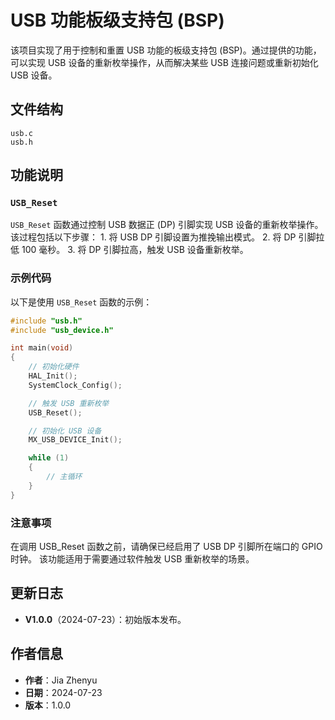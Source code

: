 # USB 功能板级支持包 (BSP)

该项目实现了用于控制和重置 USB 功能的板级支持包 (BSP)。通过提供的功能，可以实现 USB 设备的重新枚举操作，从而解决某些 USB 连接问题或重新初始化 USB 设备。

## 文件结构

```text
usb.c
usb.h
```


## 功能说明

### `USB_Reset`

`USB_Reset` 函数通过控制 USB 数据正 (DP) 引脚实现 USB 设备的重新枚举操作。  
该过程包括以下步骤：
    1. 将 USB DP 引脚设置为推挽输出模式。
    2. 将 DP 引脚拉低 100 毫秒。
    3. 将 DP 引脚拉高，触发 USB 设备重新枚举。

### 示例代码

以下是使用 `USB_Reset` 函数的示例：

```c
#include "usb.h"
#include "usb_device.h"

int main(void)
{
    // 初始化硬件
    HAL_Init();
    SystemClock_Config();

    // 触发 USB 重新枚举
    USB_Reset();

    // 初始化 USB 设备
    MX_USB_DEVICE_Init();

    while (1)
    {
        // 主循环
    }
}
```

### 注意事项

在调用 USB_Reset 函数之前，请确保已经启用了 USB DP 引脚所在端口的 GPIO 时钟。
该功能适用于需要通过软件触发 USB 重新枚举的场景。

## 更新日志

- **V1.0.0**（2024-07-23）：初始版本发布。

## 作者信息

- **作者**：Jia Zhenyu
- **日期**：2024-07-23
- **版本**：1.0.0
